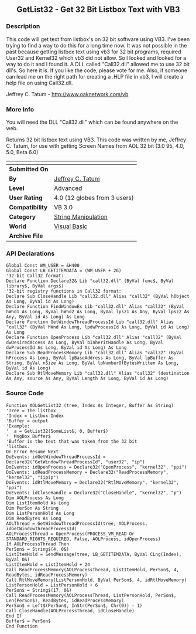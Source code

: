 ﻿<div align="center">

## GetList32 \- Get 32 Bit Listbox Text with VB3


</div>

### Description

This code will get text from listbox's on 32 bit software using VB3. I've been trying to find a way to do this for a long time now. It was not possible in the past because getting listbox text using vb3 for 32 bit programs, required User32 and Kernel32 which vb3 did not allow. So I looked and looked for a way to do it and I found it. A DLL called "Call32.dll" allowed me to use 32 bit dll's. So here it is. If you like the code, please vote for me. Also, if someone can lead me on the right path for creating a .HLP file in vb3, I will create a help file on using Call32.dll.

Jeffrey C. Tatum - http://www.oaknetwork.com/vb
 
### More Info
 
You will need the DLL "Call32.dll" which can be found anywhere on the web.

Returns 32 bit listbox text using VB3. This code was written by me, Jeffrey C. Tatum, for use with getting Screen Names from AOL 32 bit (3.0 95, 4.0, 5.0, Beta 6.0)


<span>             |<span>
---                |---
**Submitted On**   |
**By**             |[Jeffrey C\. Tatum](https://github.com/Planet-Source-Code/PSCIndex/blob/master/ByAuthor/jeffrey-c-tatum.md)
**Level**          |Advanced
**User Rating**    |4.0 (12 globes from 3 users)
**Compatibility**  |VB 3\.0
**Category**       |[String Manipulation](https://github.com/Planet-Source-Code/PSCIndex/blob/master/ByCategory/string-manipulation__1-5.md)
**World**          |[Visual Basic](https://github.com/Planet-Source-Code/PSCIndex/blob/master/ByWorld/visual-basic.md)
**Archive File**   |[](https://github.com/Planet-Source-Code/jeffrey-c-tatum-getlist32-get-32-bit-listbox-text-with-vb3__1-8806/archive/master.zip)

### API Declarations

```
Global Const WM_USER = &H400
Global Const LB_GETITEMDATA = (WM_USER + 26)
'32-bit Call32 format:
Declare Function Declare32& Lib "call32.dll" (ByVal func$, ByVal library$, ByVal args$)
'32-bit registry functions in Call32 format:
Declare Sub CloseHandle Lib "call32.dll" Alias "call32" (ByVal hObject As Long, ByVal id As Long)
Declare Function FindWindowEx Lib "call32.dll" Alias "call32" (ByVal hWnd1 As Long, ByVal hWnd2 As Long, ByVal lpsz1 As Any, ByVal lpsz2 As Any, ByVal id As Long) As Long
Declare Function GetWindowThreadProcessId Lib "call32.dll" Alias "call32" (ByVal hWnd As Long, lpdwProcessId As Long, ByVal id As Long) As Long
Declare Function OpenProcess Lib "call32.dll" Alias "call32" (ByVal dwDesiredAccess As Long, ByVal bInheritHandle As Long, ByVal dwProcessId As Long, ByVal id As Long) As Long
Declare Sub ReadProcessMemory Lib "call32.dll" Alias "call32" (ByVal hProcess As Long, ByVal lpBaseAddress As Long, ByVal lpBuffer As String, ByVal nSize As Long, ByVal lpNumberOfBytesWritten As Long, ByVal id As Long)
Declare Sub RtlMoveMemory Lib "call32.dll" Alias "call32" (destination As Any, source As Any, ByVal Length As Long, ByVal id As Long)
```


### Source Code

```
Function AOLGetList32 (tree, Index As Integer, Buffer As String)
'Tree = The listbox
'Index = Listbox Index
'Buffer = output
'Example:
'  a = GetList32(SomeList&, 0, Buffer$)
'  MsgBox Buffer$
'Buffer is the text that was taken from the 32 bit
'listbox.
On Error Resume Next
DoEvents: idGetWindowThreadProcessId = Declare32("GetWindowThreadProcessId", "user32", "ip")
DoEvents: idOpenProcess = Declare32("OpenProcess", "kernel32", "ppi")
DoEvents: idReadProcessMemory = Declare32("ReadProcessMemory", "kernel32", "iipip")
DoEvents: idRtlMoveMemory = Declare32("RtlMoveMemory", "kernel32", "ppi")
DoEvents: idCloseHandle = Declare32("CloseHandle", "kernel32", "p")
Dim AOLProcess As Long
Dim ListItemHold As Long
Dim PerSon As String
Dim ListPersonHold As Long
Dim ReadBytes As Long
AOLThread = GetWindowThreadProcessId(tree, AOLProcess, idGetWindowThreadProcessId)
AOLProcessThread = OpenProcess(PROCESS_VM_READ Or STANDARD_RIGHTS_REQUIRED, False, AOLProcess, idOpenProcess)
If AOLProcessThread Then
PerSon$ = String$(4, 0&)
ListItemHold = SendMessage(tree, LB_GETITEMDATA, ByVal CLng(Index), ByVal 0&)
ListItemHold = ListItemHold + 24
Call ReadProcessMemory(AOLProcessThread, ListItemHold, PerSon$, 4, ReadBytes, idReadProcessMemory)
Call RtlMoveMemory(ListPersonHold, ByVal PerSon$, 4, idRtlMoveMemory)
ListPersonHold = ListPersonHold + 6
PerSon$ = String$(17, 0&)
Call ReadProcessMemory(AOLProcessThread, ListPersonHold, PerSon$, Len(PerSon$), ReadBytes, idReadProcessMemory)
PerSon$ = Left$(PerSon$, InStr(PerSon$, Chr(0)) - 1)
Call CloseHandle(AOLProcessThread, idCloseHandle)
End If
Buffer$ = PerSon$
End Function
```

